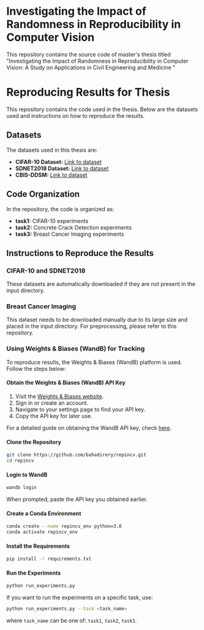 # Investigating the Impact of Randomness in Reproducibility in Computer Vision
This repository contains the source code of master's thesis titled "Investigating the Impact of Randomness in Reproducibility in Computer Vision: A Study on Applications in Civil Engineering and Medicine "


# Reproducing Results for Thesis

This repository contains the code used in the thesis. Below are the datasets used and instructions on how to reproduce the results.

## Datasets

The datasets used in this thesis are:

- **CIFAR-10 Dataset:** [Link to dataset](https://www.cs.toronto.edu/~kriz/cifar.html)
- **SDNET2018 Dataset:** [Link to dataset](https://digitalcommons.usu.edu/all_datasets/48/)
- **CBIS-DDSM:** [Link to dataset](https://wiki.cancerimagingarchive.net/pages/viewpage.action?pageId=22516629)

## Code Organization

In the repository, the code is organized as:

- **task1:** CIFAR-10 experiments
- **task2:** Concrete Crack Detection experiments
- **task3:** Breast Cancer Imaging experiments

## Instructions to Reproduce the Results

### CIFAR-10 and SDNET2018

These datasets are automatically downloaded if they are not present in the input directory.

### Breast Cancer Imaging

This dataset needs to be downloaded manually due to its large size and placed in the input directory. For preprocessing, please refer to this repository.

### Using Weights & Biases (WandB) for Tracking

To reproduce results, the Weights & Biases (WandB) platform is used. Follow the steps below:

#### Obtain the Weights & Biases (WandB) API Key

1. Visit the [Weights & Biases website](https://www.wandb.com/).
2. Sign in or create an account.
3. Navigate to your settings page to find your API key.
4. Copy the API key for later use.

For a detailed guide on obtaining the WandB API key, check [here](https://docs.wandb.ai/quickstart).

#### Clone the Repository

```bash
git clone https://github.com/bahadirery/repincv.git
cd repincv
```

#### Login to WandB

```bash
wandb login
```

When prompted, paste the API key you obtained earlier.

#### Create a Conda Environment

```bash
conda create --name repincv_env python=3.8
conda activate repincv_env
```

#### Install the Requirements

```bash
pip install -r requirements.txt
```

#### Run the Experiments

```bash
python run_experiments.py
```

If you want to run the experiments on a specific task, use:

```bash
python run_experiments.py --task <task_name>
```

where `task_name` can be one of: `task1`, `task2`, `task3`.
